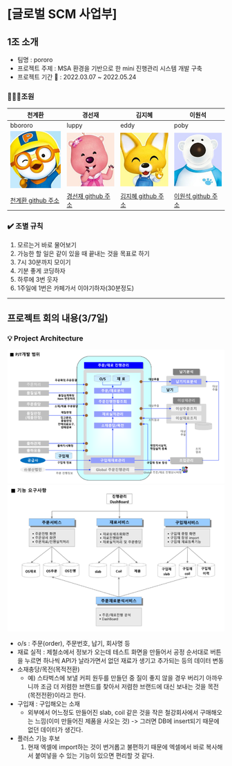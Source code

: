 # [글로벌 SCM 사업부]

## 1조 소개
+ 팀명 : pororo
+ 프로젝트 주제 : MSA 환경을 기반으로 한 mini 진행관리 시스템 개발 구축
+ 프로젝트 기간 📆 : 2022.03.07 ~ 2022.05.24
### 👨‍👦‍👦조원
   |천계환   |경선재   |김지혜   |이원석   |
   |---|---|---|---|
   |bbororo|luppy|eddy|poby|
   |![bbororo](./image/bbororo.jpg)|![luppy](./image/luppy.jpg)|![eddy](./image/eddy.jpg)|![poby](./image/poby.jpg)|
   |[천계환 github 주소](https://github.com//CheonGyeHwan)|[경선재 github 주소](https://github.com//SEONJAEK)|[김지혜 github 주소](https://github.com/jihye1215)|[이원석 github 주소](https://github.com//wonseoks-lee)|‍

### ✔️ 조별 규칙
   1. 모르는거 바로 물어보기
   2. 가능한 할 일은 같이 있을 때 끝내는 것을 목표로 하기
   3. 7시 30분까지 모이기‍
   4. 기분 좋게 코딩하자
   5. 하루에 3번 웃자
   6. 1주일에 1번은 카페가서 이야기하자(30분정도)
   
--------------------------------------------------------------------
## 프로젝트 회의 내용(3/7일)
### 💡 Project Architecture
![Project Architecture](./image/fn1.PNG)
![Project Architecture](./image/fn.PNG)
+ o/s : 주문(order), 주문번호, 납기, 회사명 등
+ 재료 실적 : 제철소에서 정보가 오는데 테스트 화면을 만들어서 공정 순서대로 버튼을 누르면 하나씩 API가 날라가면서 없던 재료가 생기고 추가되는 등의 데이터 변동
+ 소재충당/목전(목적전환) 
   + 예) 스타벅스에 보낼 커피 원두를 만들던 중 질이 좋지 않을 경우 버리기 아까우니까 조금 더 저렴한 브랜드를 찾아서 저렴한 브랜드에 대신 보내는 것을 목전(목전전환)이라고 한다.
+ 구입재 : 구입해오는 소재
   + 외부에서 어느정도 만들어진 slab, coil 같은 것을 작은 철강회사에서 구매해오는 느낌(이미 만들어진 제품을 사오는 것)
   -> 그러면 DB에 insert되기 때문에 없던 데이터가 생긴다.
+ 플러스 기능 후보
   1. 현재 엑셀에 import하는 것이 번거롭고 불편하기 때문에 엑셀에서 바로 복사해서 붙여넣을 수 있는 기능이 있으면 편리할 것 같다.